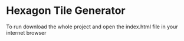 # Hexagon Tile Generator

To run download the whole project and open the index.html file in your internet browser
